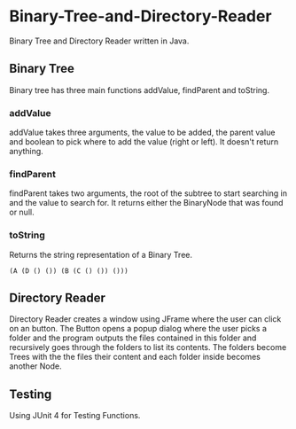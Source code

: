 # Binary-Tree-and-Directory-Reader
Binary Tree and Directory Reader written in Java.

## Binary Tree
Binary tree has three main functions addValue, findParent and toString.

### addValue
addValue takes three arguments, the value to be added, the parent value and boolean to pick where to add the value (right or left).
It doesn't return anything.

### findParent
findParent takes two arguments, the root of the subtree to start searching in and the value to search for.
It returns either the BinaryNode that was found or null.

### toString
Returns the string representation of a Binary Tree.

```
(A (D () ()) (B (C () ()) ()))
```

## Directory Reader
Directory Reader creates a window using JFrame where the user can click on an button.
The Button opens a popup dialog where the user picks a folder and the program outputs the files contained in this folder and recursively goes through the folders to list its contents.
The folders become Trees with the the files their content and each folder inside becomes another Node.

## Testing
Using JUnit 4 for Testing Functions.

